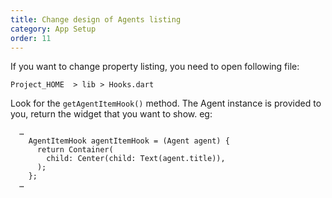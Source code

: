 ```yaml
---
title: Change design of Agents listing
category: App Setup
order: 11
---
```


If you want to change property listing, you need to open following file:

`Project_HOME  > lib > Hooks.dart`

Look for the `getAgentItemHook()` method. The Agent instance is provided to you, return the widget that you want to show. eg: 
```
  …
    AgentItemHook agentItemHook = (Agent agent) {
      return Container(
        child: Center(child: Text(agent.title)),
      );
    };
  …
```

